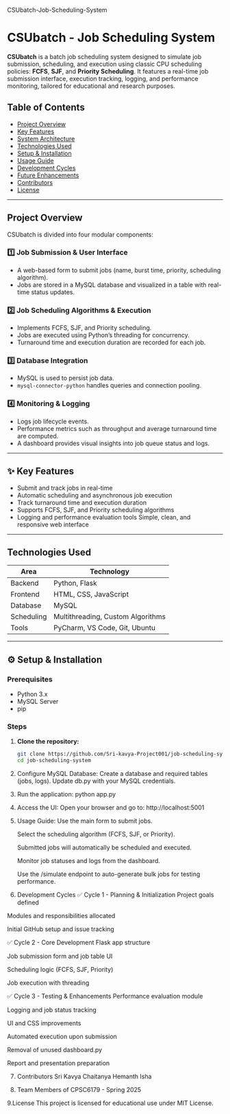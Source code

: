 CSUbatch-Job-Scheduling-System

# CSUbatch - Job Scheduling System

**CSUbatch** is a batch job scheduling system designed to simulate job submission, scheduling, and execution using classic CPU scheduling policies: **FCFS**, **SJF**, and **Priority Scheduling**. It features a real-time job submission interface, execution tracking, logging, and performance monitoring, tailored for educational and research purposes.



##  Table of Contents
- [Project Overview](#project-overview)
- [Key Features](#key-features)
- [System Architecture](#system-architecture)
- [Technologies Used](#technologies-used)
- [Setup & Installation](#setup--installation)
- [Usage Guide](#usage-guide)
- [Development Cycles](#development-cycles)
- [Future Enhancements](#future-enhancements)
- [Contributors](#contributors)
- [License](#license)

---

##  Project Overview

CSUbatch is divided into four modular components:

### 1️⃣ Job Submission & User Interface
- A web-based form to submit jobs (name, burst time, priority, scheduling algorithm).
- Jobs are stored in a MySQL database and visualized in a table with real-time status updates.

### 2️⃣ Job Scheduling Algorithms & Execution
- Implements FCFS, SJF, and Priority scheduling.
- Jobs are executed using Python’s threading for concurrency.
- Turnaround time and execution duration are recorded for each job.

### 3️⃣ Database Integration
- MySQL is used to persist job data.
- `mysql-connector-python` handles queries and connection pooling.

### 4️⃣ Monitoring & Logging
- Logs job lifecycle events.
- Performance metrics such as throughput and average turnaround time are computed.
- A dashboard provides visual insights into job queue status and logs.

---

## ✨ Key Features

-  Submit and track jobs in real-time
-  Automatic scheduling and asynchronous job execution
-  Track turnaround time and execution duration
-  Supports FCFS, SJF, and Priority scheduling algorithms
-  Logging and performance evaluation tools
   Simple, clean, and responsive web interface

---

##  Technologies Used

| Area        | Technology           |
|-------------|----------------------|
| Backend     | Python, Flask        |
| Frontend    | HTML, CSS, JavaScript|
| Database    | MySQL                |
| Scheduling  | Multithreading, Custom Algorithms |
| Tools       | PyCharm, VS Code, Git, Ubuntu    |

---

## ⚙️ Setup & Installation

###  Prerequisites
- Python 3.x
- MySQL Server
- pip

###  Steps

1. **Clone the repository:**
   ```bash
   git clone https://github.com/Sri-kavya-Project001/job-scheduling-system.git
   cd job-scheduling-system
   
2. Configure MySQL Database:
    Create a database and required tables (jobs, logs).
    Update db.py with your MySQL credentials.

3. Run the application:
   python app.py
4. Access the UI: Open your browser and go to:
    http://localhost:5001
5. Usage Guide:
    Use the main form to submit jobs.
    
    Select the scheduling algorithm (FCFS, SJF, or Priority).
    
    Submitted jobs will automatically be scheduled and executed.
    
    Monitor job statuses and logs from the dashboard.
    
    Use the /simulate endpoint to auto-generate bulk jobs for testing performance.

6. Development Cycles
✅ Cycle 1 - Planning & Initialization
Project goals defined

Modules and responsibilities allocated

Initial GitHub setup and issue tracking

✅ Cycle 2 - Core Development
Flask app structure

Job submission form and job table UI

Scheduling logic (FCFS, SJF, Priority)

Job execution with threading

✅ Cycle 3 - Testing & Enhancements
Performance evaluation module

Logging and job status tracking

UI and CSS improvements

Automated execution upon submission

Removal of unused dashboard.py

Report and presentation preparation


7. Contributors
  Sri Kavya
  Chaitanya
  Hemanth
  Isha

8. Team Members of CPSC6179 - Spring 2025

9.License
This project is licensed for educational use under MIT License.
